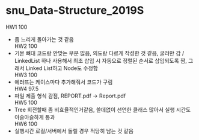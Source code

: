 # snu_Data-Structure_2019S




HW1 100   
- 좀 느리게 돌아가는 것 같음   
HW2 100    
- 기본 뼈대 코드랑 안맞는 부분 많음, 의도랑 다르게 작성한 것 같음, 굴러만 감 / LinkedList 하나 사용해서 최초 삽입 시 자동으로 정렬된 순서로 삽입되도록 짬, 그래서 Linked List하고 Node도 수정함   
HW3 100   
- 에러뜨는 케이스마다 추가해줘서 코드가 구림   
HW4 97.5  
- 파일 제출 형식 감점, REPORT.pdf -> Report.pdf  
HW5 100  
- Tree 회전할때 좀 비효율적인거같음, 쓸데없이 선언한 클래스 많아서 실행 시간도 아슬아슬하게 통과  
HW6 100  
- 실행시간 로컬/서버에서 돌릴 경우 적당히 남는 것 같음  

